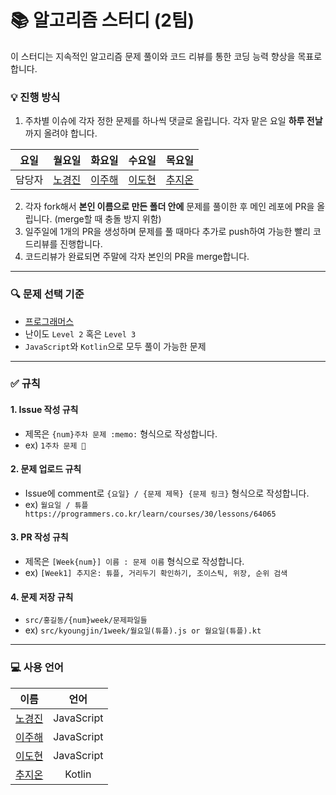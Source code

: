 # :books: 알고리즘 스터디 (2팀)
이 스터디는 지속적인 알고리즘 문제 풀이와 코드 리뷰를 통한 코딩 능력 향상을 목표로 합니다.

### :bulb: 진행 방식
1. 주차별 이슈에 각자 정한 문제를 하나씩 댓글로 올립니다. 각자 맡은 요일 **하루 전날**까지 올려야 합니다.

|요일|월요일|화요일|수요일|목요일|
|---|:---:|:---:|:---:|:---:|
|담당자|[노경진](https://github.com/kyoung-jnn)|[이주해](https://github.com/LeeJuhae)|[이도현](https://github.com/ksmfou98)|[추지온](https://github.com/jionchu)|

2. 각자 fork해서 **본인 이름으로 만든 폴더 안에** 문제를 풀이한 후 메인 레포에 PR을 올립니다. (merge할 때 충돌 방지 위함)
3. 일주일에 1개의 PR을 생성하며 문제를 풀 때마다 추가로 push하여 가능한 빨리 코드리뷰를 진행합니다.
4. 코드리뷰가 완료되면 주말에 각자 본인의 PR을 merge합니다.
---
### :mag: 문제 선택 기준
- [프로그래머스](https://programmers.co.kr/learn/challenges)
- 난이도 `Level 2` 혹은 `Level 3`
- `JavaScript`와 `Kotlin`으로 모두 풀이 가능한 문제
---
### :white_check_mark: 규칙
#### 1. Issue 작성 규칙
- 제목은 `{num}주차 문제 :memo:` 형식으로 작성합니다.
- ex) `1주차 문제 📝`
#### 2. 문제 업로드 규칙
- Issue에 comment로 `{요일} / {문제 제목} {문제 링크}` 형식으로 작성합니다.
- ex) `월요일 / 튜플 https://programmers.co.kr/learn/courses/30/lessons/64065`
#### 3. PR 작성 규칙
- 제목은 `[Week{num}] 이름 : 문제 이름` 형식으로 작성합니다.
- ex) `[Week1] 추지온: 튜플, 거리두기 확인하기, 조이스틱, 위장, 순위 검색`
#### 4. 문제 저장 규칙
- `src/홍길동/{num}week/문제파일들`
- ex) `src/kyoungjin/1week/월요일(튜플).js or 월요일(튜플).kt`
---
### :computer: 사용 언어
|이름|언어|
|---|:---:|
|[노경진](https://github.com/kyoung-jnn)|JavaScript|
|[이주해](https://github.com/LeeJuhae)|JavaScript|
|[이도현](https://github.com/ksmfou98)|JavaScript|
|[추지온](https://github.com/jionchu)|Kotlin|
